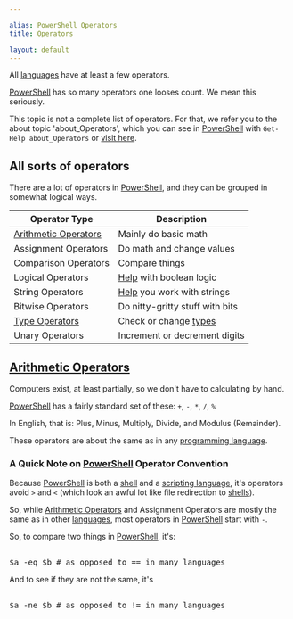 ```yaml
---

alias: PowerShell Operators
title: Operators

layout: default
---
```


All [languages](/Languages) have at least a few operators.

[PowerShell](/PowerShell) has so many operators one looses count.  We mean this seriously.  

This topic is not a complete list of operators.  For that, we refer you to the about topic 'about_Operators', which you can see in [PowerShell](/PowerShell) with `Get-Help about_Operators` or [visit here](https://learn.microsoft.com/en-us/powershell/module/microsoft.powershell.core/about/about_operators).


## All sorts of operators

There are a lot of operators in [PowerShell](/PowerShell), and they can be grouped in somewhat logical ways.

|Operator Type|Description|
|-|-|
| [Arithmetic Operators](/PowerShell/Operators/Arithmetic-Operators) | Mainly do basic math             |
| Assignment Operators | Do math and change values        |
| Comparison Operators | Compare things                   |
| Logical Operators    | [Help](/PowerShell/Help) with boolean logic          |
| String Operators     | [Help](/PowerShell/Help) you work with strings       |
| Bitwise Operators    | Do nitty-gritty stuff with bits  |
| [Type Operators](/PowerShell/Operators/Type-Operators)       | Check or change [types](/PowerShell/Types)            |
| Unary Operators      | Increment or decrement digits    |


## [Arithmetic Operators](/PowerShell/Operators/Arithmetic-Operators)

Computers exist, at least partially, so we don't have to calculating by hand.

[PowerShell](/PowerShell) has a fairly standard set of these: `+`, `-`, `*`, `/`, `%`

In English, that is: Plus, Minus, Multiply, Divide, and Modulus (Remainder).

These operators are about the same as in any [programming language](/Languages/Programming-Languages).

### A Quick Note on [PowerShell](/PowerShell) Operator Convention

Because [PowerShell](/PowerShell) is both a [shell](/Shells) and a [scripting language](/Languages/Scripting-Languages), it's operators avoid `>` and `<` (which look an awful lot like file redirection to [shells](/Shells)).

So, while [Arithmetic Operators](/PowerShell/Operators/Arithmetic-Operators) and Assignment Operators are mostly the same as in other [languages](/Languages), most operators in [PowerShell](/PowerShell) start with `-`.

So, to compare two things in [PowerShell](/PowerShell), it's:

<pre><br/><span class='Warning'>$a</span>&nbsp;<span class='Magenta'>-eq</span>&nbsp;<span class='Warning'>$b</span>&nbsp;<span class='Success'># as opposed to == in many languages</span><br/></pre>

And to see if they are not the same, it's

<pre><br/><span class='Warning'>$a</span>&nbsp;<span class='Magenta'>-ne</span>&nbsp;<span class='Warning'>$b</span>&nbsp;<span class='Success'># as opposed to != in many languages</span><br/></pre>
